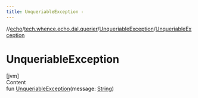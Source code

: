 ```yaml
---
title: UnqueriableException -
---
```

//[echo](../../index.md)/[tech.whence.echo.dal.querier](../index.md)/[UnqueriableException](index.md)/[UnqueriableException](-unqueriable-exception.md)



# UnqueriableException  
[jvm]  
Content  
fun [UnqueriableException](-unqueriable-exception.md)(message: [String](https://kotlinlang.org/api/latest/jvm/stdlib/kotlin/-string/index.html))  



